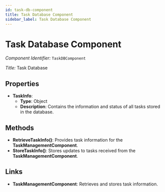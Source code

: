 ```yaml
---
id: task-db-component
title: Task Database Component
sidebar_label: Task Database Component
---
```


# Task Database Component

*Component Identifier:* `TaskDBComponent`

*Title:* Task Database

## Properties
- **TaskInfo**:
  - **Type**: Object
  - **Description**: Contains the information and status of all tasks stored in the database.

## Methods
- **RetrieveTaskInfo()**: Provides task information for the **TaskManagementComponent**.
- **StoreTaskInfo()**: Stores updates to tasks received from the **TaskManagementComponent**.

## Links
- **TaskManagementComponent**: Retrieves and stores task information.
